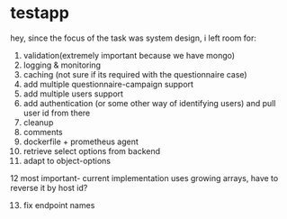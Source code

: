 # testapp

hey, since the focus of the task was system design, i left room for:
1. validation(extremely important because we have mongo)
2. logging & monitoring
3. caching (not sure if its required with the questionnaire case)
4. add multiple questionnaire-campaign support
5. add multiple users support
6. add authentication (or some other way of identifying users) and pull user id from there
7. cleanup
8. comments
9. dockerfile + prometheus agent
10. retrieve select options from backend
11. adapt to object-options

12 most important- current implementation uses growing arrays, have to reverse it by host id?

13. fix endpoint names
